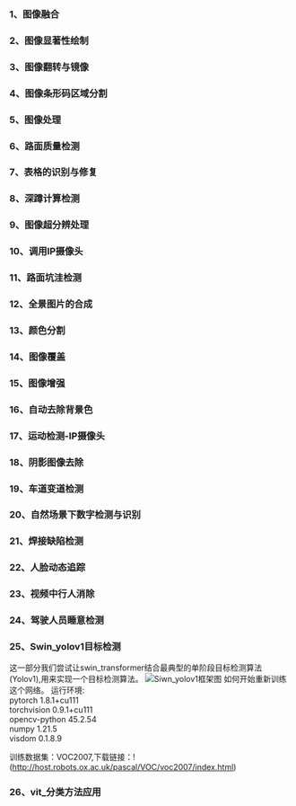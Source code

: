 ### 1、图像融合
### 2、图像显著性绘制
### 3、图像翻转与镜像
### 4、图像条形码区域分割
### 5、图像处理
### 6、路面质量检测
### 7、表格的识别与修复
### 8、深蹲计算检测
### 9、图像超分辨处理
### 10、调用IP摄像头
### 11、路面坑洼检测
### 12、全景图片的合成
### 13、颜色分割
### 14、图像覆盖
### 15、图像增强
### 16、自动去除背景色
### 17、运动检测-IP摄像头
### 18、阴影图像去除
### 19、车道变道检测
### 20、自然场景下数字检测与识别
### 21、焊接缺陷检测
### 22、人脸动态追踪
### 23、视频中行人消除
### 24、驾驶人员睡意检测
### 25、Swin_yolov1目标检测
这一部分我们尝试让swin_transformer结合最典型的单阶段目标检测算法(Yolov1),用来实现一个目标检测算法。
![Siwn_yolov1框架图](https://github.com/124578-chj/python-image/blob/main/%E9%A1%B9%E7%9B%AE%E7%B4%A0%E6%9D%90/swin_yolov1.png)
如何开始重新训练这个网络。
运行环境:  
pytorch 1.8.1+cu111  
torchvision  0.9.1+cu111  
opencv-python 45.2.54  
numpy 1.21.5  
visdom  0.1.8.9  

训练数据集：VOC2007,下载链接：!(http://host.robots.ox.ac.uk/pascal/VOC/voc2007/index.html)



### 26、vit_分类方法应用

